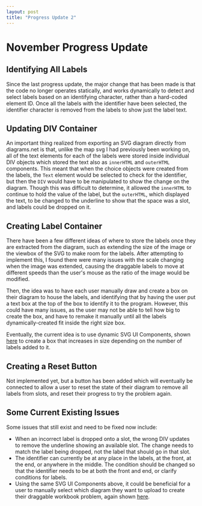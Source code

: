 ```yaml
---
layout: post
title: "Progress Update 2"
---
```


# November Progress Update

## Identifying All Labels

Since the last progress update, the major change that has been made is that the code no longer operates statically, and works dynamically to detect and select labels based on an identifying character, rather than a hard-coded element ID. Once all the labels with the identifier have been selected, the identifier character is removed from the labels to show just the label text.

## Updating DIV Container

An important thing realized from exporting an SVG diagram directly from diagrams.net is that, unlike the map svg I had previously been working on, all of the text elements for each of the labels were stored inside individual DIV objects which stored the text also as ```innerHTML``` and ```outerHTML``` components. This meant that when the choice objects were created from the labels, the ```Text``` element would be selected to check for the identifier, but then the ```DIV``` would have to be manipulated to show the change on the diagram. Though this was difficult to determine, it allowed the ```innerHTML``` to continue to hold the value of the label, but the ```outerHTML```, which displayed the text, to be changed to the underline to show that the space was a slot, and labels could be dropped on it.

## Creating Label Container

There have been a few different ideas of where to store the labels once they are extracted from the diagram, such as extending the size of the image or the viewbox of the SVG to make room for the labels. After attempting to implement this, I found there were many issues with the scale changing when the image was extended, causing the draggable labels to move at different speeds than the user's mouse as the ratio of the image would be modified.

Then, the idea was to have each user manually draw and create a box on their diagram to house the labels, and identifying that by having the user put a text box at the top of the box to identify it to the program. However, this could have many issues, as the user may not be able to tell how big to create the box, and have to remake it manually until all the labels dynamically-created fit inside the right size box.

Eventually, the current idea is to use dynamic SVG UI Components, shown [here](https://css-tricks.com/creating-ui-components-in-svg/) to create a box that increases in size depending on the number of labels added to it.

## Creating a Reset Button

Not implemented yet, but a button has been added which will eventually be connected to allow a user to reset the state of their diagram to remove all labels from slots, and reset their progress to try the problem again.

## Some Current Existing Issues

Some issues that still exist and need to be fixed now include:
- When an incorrect label is dropped onto a slot, the wrong DIV updates to remove the underline showing an available slot. The change needs to match the label being dropped, not the label that should go in that slot.
- The identifier can currently be at any place in the labels, at the front, at the end, or anywhere in the middle. The condition should be changed so that the identifier needs to be at both the front and end, or clarify conditions for labels.
- Using the same SVG UI Components above, it could be beneficial for a user to manually select which diagram they want to upload to create their draggable workbook problem, again shown [here](https://css-tricks.com/creating-ui-components-in-svg/).